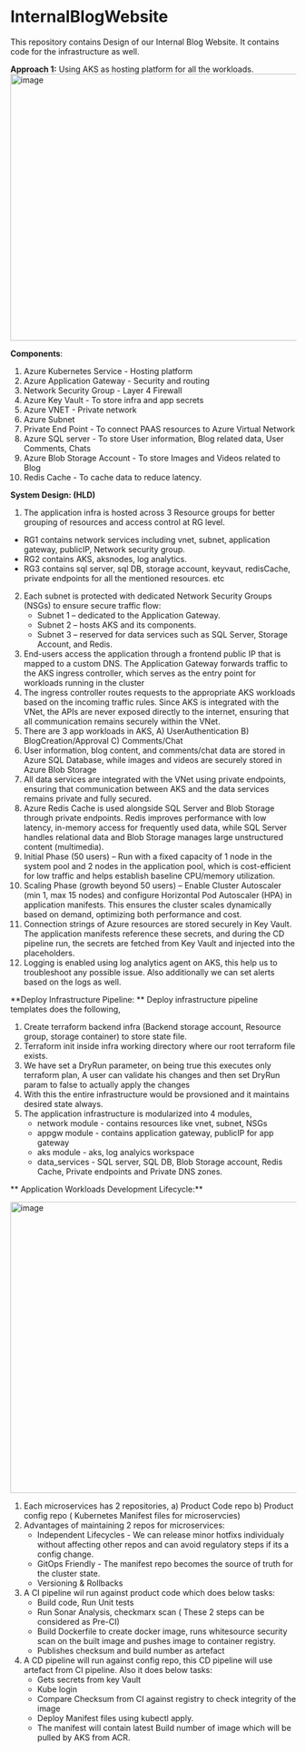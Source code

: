 # InternalBlogWebsite
This repository contains Design of our Internal Blog Website. It contains code for the infrastructure as well. 




**Approach 1:** Using AKS as hosting platform for all the workloads.
<img width="1097" height="470" alt="image" src="https://github.com/user-attachments/assets/3e66482a-0faf-4fdc-815f-2973c9bb4583" />


**Components**:
1) Azure Kubernetes Service - Hosting platform
2) Azure Application Gateway - Security and routing
3) Network Security Group - Layer 4 Firewall
4) Azure Key Vault - To store infra and app secrets
5) Azure VNET - Private network
6) Azure Subnet
7) Private End Point - To connect PAAS resources to Azure Virtual Network
8) Azure SQL server - To store User information, Blog related data, User Comments, Chats 
9) Azure Blob Storage Account - To store Images and Videos related to Blog
10) Redis Cache - To cache data to reduce latency.

**System Design: (HLD)**
1) The application infra is hosted across 3 Resource groups for better grouping of resources and access control at RG level.
 - RG1 contains network services including vnet, subnet, application gateway, publicIP, Network security group.
 - RG2 contains AKS, aksnodes, log analytics.
 - RG3 contains sql server, sql DB, storage account, keyvaut, redisCache, private endpoints for all the mentioned resources. etc
2) Each subnet is protected with dedicated Network Security Groups (NSGs) to ensure secure traffic flow:
   - Subnet 1 – dedicated to the Application Gateway.
   - Subnet 2 – hosts AKS and its components.
   - Subnet 3 – reserved for data services such as SQL Server, Storage Account, and Redis.
3) End-users access the application through a frontend public IP that is mapped to a custom DNS. The Application Gateway forwards traffic to the AKS ingress controller, which serves as the entry point for workloads running in the cluster
4) The ingress controller routes requests to the appropriate AKS workloads based on the incoming traffic rules. Since AKS is integrated with the VNet, the APIs are never exposed directly to the internet, ensuring that all communication remains securely within the VNet.
5) There are 3 app workloads in AKS,
     A) UserAuthentication
     B) BlogCreation/Approval
     C) Comments/Chat
6) User information, blog content, and comments/chat data are stored in Azure SQL Database, while images and videos are securely stored in Azure Blob Storage
7) All data services are integrated with the VNet using private endpoints, ensuring that communication between AKS and the data services remains private and fully secured.
8) Azure Redis Cache is used alongside SQL Server and Blob Storage through private endpoints. Redis improves performance with low latency, in-memory access for frequently used data, while SQL Server handles relational data and Blob Storage manages large unstructured content (multimedia).
9) Initial Phase (50 users) – Run with a fixed capacity of 1 node in the system pool and 2 nodes in the application pool, which is cost-efficient for low traffic and helps establish baseline CPU/memory utilization.
10) Scaling Phase (growth beyond 50 users) – Enable Cluster Autoscaler (min 1, max 15 nodes) and configure Horizontal Pod Autoscaler (HPA) in application manifests. This ensures the cluster scales dynamically based on demand, optimizing both performance and cost.
11) Connection strings of Azure resources are stored securely in Key Vault. The application manifests reference these secrets, and during the CD pipeline run, the secrets are fetched from Key Vault and injected into the placeholders.
12) Logging is enabled using log analytics agent on AKS, this help us to troubleshoot any possible issue. Also additionally we can set alerts based on the logs as well.

**Deploy Infrastructure Pipeline: **
Deploy infrastructure pipeline templates does the following, 
1) Create terraform backend infra (Backend storage account, Resource group, storage container) to store state file.
2) Terraform init inside infra working directory where our root terraform file exists.
3) We have set a DryRun parameter, on being true this executes only terraform plan, A user can validate his changes and then set DryRun param to false to actually apply the changes
4) With this the entire infrastructure would be provsioned and it maintains desired state always.
5) The application infrastructure is modularized into 4 modules,
   - network module - contains resources like vnet, subnet, NSGs
   - appgw module - contains application gateway, publicIP for app gateway
   - aks module - aks, log analyics workspace
   - data_services - SQL server, SQL DB, Blob Storage account, Redis Cache, Private endpoints and Private DNS zones.

** Application Workloads Development Lifecycle:**


<img width="916" height="513" alt="image" src="https://github.com/user-attachments/assets/544367aa-3b99-400a-b1b1-bf3dacc857bd" />

1) Each microservices has 2 repositories, a) Product Code repo b) Product config repo ( Kubernetes Manifest files for microservcies)
2) Advantages of maintaining 2 repos for microservices:
   - Independent Lifecycles - We can release minor hotfixs individualy without affecting other repos and can avoid regulatory steps if        its a config change.
   - GitOps Friendly - The manifest repo becomes the source of truth for the cluster state.
   - Versioning & Rollbacks
4) A CI pipeline wil run against product code which does below tasks:
   - Build code, Run Unit tests
   - Run Sonar Analysis, checkmarx scan ( These 2 steps can be considered as Pre-CI)
   - Build Dockerfile to create docker image, runs whitesource security scan on the built image and pushes image  to container registry.
   - Publishes checksum and build number as artefact 
5) A CD pipeline will run against config repo, this CD pipeline will use artefact from CI pipeline. Also it does below tasks:
   - Gets secrets from key Vault
   - Kube login
   - Compare Checksum from CI against registry to check integrity of the image
   - Deploy Manifest files using kubectl apply.
   - The manifest will contain latest Build number of image which will be pulled by AKS from ACR.
